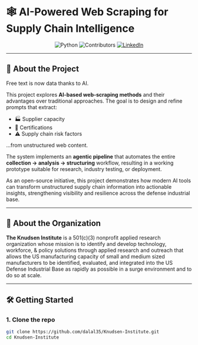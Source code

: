 # 🕸️ AI-Powered Web Scraping for Supply Chain Intelligence  

<p align="center">
  <!-- Python -->
  <img src="https://img.shields.io/badge/Python-3.9+-blue?style=for-the-badge&logo=python&logoColor=white" alt="Python" />
  
  <!-- Contributors -->
  <img src="https://img.shields.io/github/contributors/dalal35/Knudsen-Institute?style=for-the-badge&color=green" alt="Contributors" />
  
  <!-- LinkedIn -->
  <a href="https://www.linkedin.com/company/knudsen-institute/" target="_blank">
    <img src="https://img.shields.io/badge/LinkedIn-Profile-blue?style=for-the-badge&logo=linkedin" alt="LinkedIn" />
  </a>
</p>

---

## 📖 About the Project  

Free text is now data thanks to AI.  

This project explores **AI-based web-scraping methods** and their advantages over traditional approaches. The goal is to design and refine prompts that extract:  

- 🏭 Supplier capacity  
- 📜 Certifications  
- ⚠️ Supply chain risk factors  

...from unstructured web content.  

The system implements an **agentic pipeline** that automates the entire **collection → analysis → structuring** workflow, resulting in a working prototype suitable for research, industry testing, or deployment.  

As an open-source initiative, this project demonstrates how modern AI tools can transform unstructured supply chain information into actionable insights, strengthening visibility and resilience across the defense industrial base.  

---

## 🏢 About the Organization  

**The Knudsen Institute** is a 501(c)(3) nonprofit applied research organization whose mission is to identify and develop technology, workforce, & policy solutions through applied research and outreach that allows the US manufacturing capacity of small and medium sized manufacturers to be identified, evaluated, and integrated into the US Defense Industrial Base as rapidly as possible in a surge environment and to do so at scale.  

---

## 🛠️ Getting Started  

### 1. Clone the repo
```bash
git clone https://github.com/dalal35/Knudsen-Institute.git
cd Knudsen-Institute
